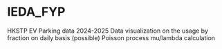 # IEDA_FYP
HKSTP EV Parking data 2024-2025
Data visualization on the usage by fraction on daily basis
(possible) Poisson process
mu/lambda calculation

